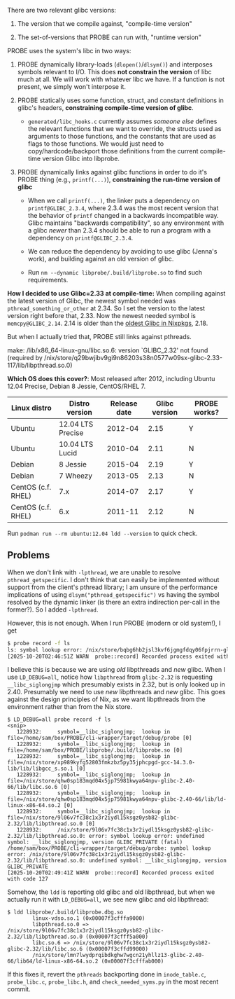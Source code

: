 There are two relevant glibc versions:

1. The version that we compile against, "compile-time version"

2. The set-of-versions that PROBE can run with, "runtime version"

PROBE uses the system's libc in two ways:

1. PROBE dynamically library-loads (`dlopen()`/`dlsym()`) and interposes symbols relevant to I/O. This does **not constrain the version** of libc much at all. We will work with whatever libc we have. If a function is not present, we simply won't interpose it.

2. PROBE statically uses some function, struct, and constant definitions in glibc's headers, **constraining compile-time version of glibc**.

   - `generated/libc_hooks.c` currently assumes _someone else_ defines the relevant functions that we want to override, the structs used as arguments to those functions, and the constants that are used as flags to those functions. We would just need to copy/hardcode/backport those definitions from the current compile-time version Glibc into libprobe.

2. PROBE dynamically links against glibc functions in order to do it's PROBE thing (e.g., `printf(...)`), **constraining the run-time version of glibc**

   - When we call `printf(...)`, the linker puts a dependency on `printf@GLIBC_2.3.4`, where 2.3.4 was the most recent version that the behavior of `printf` changed in a backwards incompatible way. Glibc maintains "backwards compatibility", so any environment with a glibc _newer_ than 2.3.4 should be able to run a program with a dependency on `printf@GLIBC_2.3.4`.

   - We can reduce the dependency by avoiding to use glibc (Jenna's work), and building against an old version of glibc.

   - Run `nm --dynamic libprobe/.build/libprobe.so` to find such requirements. 

**How I decided to use Glibc=2.33 at compile-time:** When compiling against the latest version of Glibc, the newest symbol needed was `pthread_something_or_other` at 2.34. So I set the version to the latest version right before that, 2.33. Now the newest needed symbol is `memcpy@GLIBC_2.14`. 2.14 is older than the [oldest Glibc in Nixpkgs](https://lazamar.co.uk/nix-versions/?channel=nixos-unstable&package=glibc), 2.18.

But when I actually tried that, PROBE still links against pthreads.

make: /lib/x86_64-linux-gnu/libc.so.6: version `GLIBC_2.32' not found (required by /nix/store/q29bwjibv9gi9n86203s38n0577w09sx-glibc-2.33-117/lib/libpthread.so.0)

**Which OS does this cover?**: Most released after 2012, including Ubuntu 12.04 Precise, Debian 8 Jessie, CentOS/RHEL 7.

| Linux distro       | Distro version    | Release date | Glibc version | PROBE works? |
|--------------------|-------------------|--------------|---------------|--------------|
| Ubuntu             | 12.04 LTS Precise | 2012-04      | 2.15          | Y            |
| Ubuntu             | 10.04 LTS Lucid   | 2010-04      | 2.11          | N            |
| Debian             | 8 Jessie          | 2015-04      | 2.19          | Y            |
| Debian             | 7 Wheezy          | 2013-05      | 2.13          | N            |
| CentOS (c.f. RHEL) | 7.x               | 2014-07      | 2.17          | Y            |
| CentOS (c.f. RHEL) | 6.x               | 2011-11      | 2.12          | N            |

Run `podman run --rm ubuntu:12.04 ldd --version` to quick check.

## Problems

When we don't link with `-lpthread`, we are unable to resolve `pthread_getspecific`. I don't think that can easily be implemented without support from the client's pthread library; I am unsure of the performance implications of using `dlsym("pthread_getspecific")` vs having the symbol resolved by the dynamic linker (is there an extra indirection per-call in the former?). So I added `-lpthread`.

However, this is not enough. When I run PROBE (modern or old system!), I get

```bash
$ probe record -f ls
ls: symbol lookup error: /nix/store/bqbg6hb2jsl3kvf6jgmgfdqy06fpjrrn-glibc-2.30/lib/libpthread.so.0: undefined symbol: __nanosleep_nocancel, version GLIBC_PRIVATE
[2025-10-20T02:46:51Z WARN  probe::record] Recorded process exited with code 127
```

I believe this is because we are using _old_ libpthreads and _new_ glibc. When I use `LD_DEBUG=all`, notice how `libpthread` from `glibc-2.32` is requesting `__libc_siglongjmp` which presumably exists in 2.32, but is only looked up in 2.40. Presumably we need to use _new_ libpthreads and _new_ glibc. This goes against the design principles of Nix, as we want libpthreads from the environment rather than from the Nix store.

```
$ LD_DEBUG=all probe record -f ls
<snip>
   1228932:     symbol=__libc_siglongjmp;  lookup in file=/home/sam/box/PROBE/cli-wrapper/target/debug/probe [0]
   1228932:     symbol=__libc_siglongjmp;  lookup in file=/home/sam/box/PROBE/libprobe/.build/libprobe.so [0]
   1228932:     symbol=__libc_siglongjmp;  lookup in file=/nix/store/xp989kyfg52803fmkzbz5py35jphcpgd-gcc-14.3.0-lib/lib/libgcc_s.so.1 [0]
   1228932:     symbol=__libc_siglongjmp;  lookup in file=/nix/store/qhw0sp183mqd04x5jp75981kwya64npv-glibc-2.40-66/lib/libc.so.6 [0]
   1228932:     symbol=__libc_siglongjmp;  lookup in file=/nix/store/qhw0sp183mqd04x5jp75981kwya64npv-glibc-2.40-66/lib/ld-linux-x86-64.so.2 [0]
   1228932:     symbol=__libc_siglongjmp;  lookup in file=/nix/store/9l06v7fc38c1x3r2iydl15ksgz0ysb82-glibc-2.32/lib/libpthread.so.0 [0]
   1228932:     /nix/store/9l06v7fc38c1x3r2iydl15ksgz0ysb82-glibc-2.32/lib/libpthread.so.0: error: symbol lookup error: undefined symbol: __libc_siglongjmp, version GLIBC_PRIVATE (fatal)
/home/sam/box/PROBE/cli-wrapper/target/debug/probe: symbol lookup error: /nix/store/9l06v7fc38c1x3r2iydl15ksgz0ysb82-glibc-2.32/lib/libpthread.so.0: undefined symbol: __libc_siglongjmp, version GLIBC_PRIVATE
[2025-10-20T02:49:41Z WARN  probe::record] Recorded process exited with code 127
```

Somehow, the `ldd` is reporting old glibc and old libpthread, but when we actually run it with `LD_DEBUG=all`, we see new glibc and old libpthread:

```
$ ldd libprobe/.build/libprobe.dbg.so 
        linux-vdso.so.1 (0x00007f3cfffa9000)
        libpthread.so.0 => /nix/store/9l06v7fc38c1x3r2iydl15ksgz0ysb82-glibc-2.32/lib/libpthread.so.0 (0x00007f3cfff5a000)
        libc.so.6 => /nix/store/9l06v7fc38c1x3r2iydl15ksgz0ysb82-glibc-2.32/lib/libc.so.6 (0x00007f3cffd99000)
        /nix/store/lmn7lwydprqibdkghw7wgcn21yhllz13-glibc-2.40-66/lib64/ld-linux-x86-64.so.2 (0x00007f3cfffab000)
```

If this fixes it, revert the `pthreads` backporting done in `inode_table.c`, `probe_libc.c`, `probe_libc.h`, and `check_needed_syms.py` in the most recent commit.
